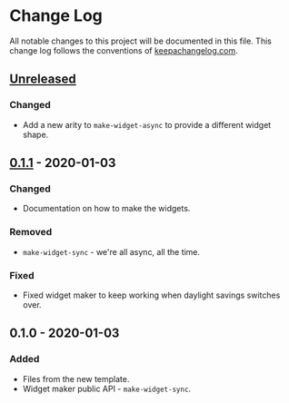 # Change Log
All notable changes to this project will be documented in this file. This change log follows the conventions of [keepachangelog.com](http://keepachangelog.com/).

## [Unreleased]
### Changed
- Add a new arity to `make-widget-async` to provide a different widget shape.

## [0.1.1] - 2020-01-03
### Changed
- Documentation on how to make the widgets.

### Removed
- `make-widget-sync` - we're all async, all the time.

### Fixed
- Fixed widget maker to keep working when daylight savings switches over.

## 0.1.0 - 2020-01-03
### Added
- Files from the new template.
- Widget maker public API - `make-widget-sync`.

[Unreleased]: https://github.com/your-name/arena-cljs/compare/0.1.1...HEAD
[0.1.1]: https://github.com/your-name/arena-cljs/compare/0.1.0...0.1.1
